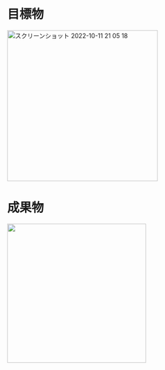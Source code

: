 # 目標物
<img width="347" alt="スクリーンショット 2022-10-11 21 05 18" src="https://user-images.githubusercontent.com/82959924/195084962-96729540-5ac0-4532-b866-b69ffd8b42e7.png">

# 成果物
<img src="https://user-images.githubusercontent.com/82959924/134634898-f83854c7-2aa0-44ed-99fc-30b8ea9bab88.png" width="320">
